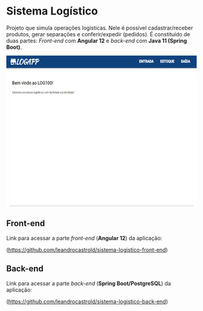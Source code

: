 # Sistema Logístico

 Projeto que simula operações logísticas. Nele é possível cadastrar/receber produtos, gerar separações e conferir/expedir (pedidos). É constituído de duas partes: *Front-end* com **Angular 12** e *back-end* com **Java 11 (Spring Boot)**.
 
 <img  alt="demo image" src="demo.gif" width=600 height=400>
 
 ## Front-end 

Link para acessar a parte *front-end* (**Angular 12**) da aplicação:

(https://github.com/leandrocastrold/sistema-logistico-front-end)

 ## Back-end
 
 Link para acessar a parte *back-end* (**Spring Boot/PostgreSQL**) da aplicação:
 
(https://github.com/leandrocastrold/sistema-logistico-back-end) 
 
 
